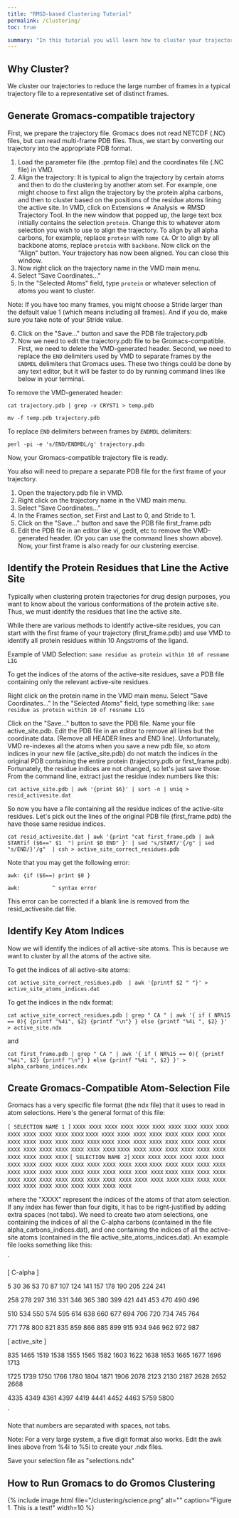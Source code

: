 ```yaml
---
title: "RMSD-based Clustering Tutorial"
permalink: /clustering/
toc: true

summary: "In this tutorial you will learn how to cluster your trajectories with RMSD-based clustering"
---
```


## Why Cluster?

We cluster our trajectories to reduce the large number of frames in a typical trajectory file to a representative set of distinct frames.

## Generate Gromacs-compatible trajectory

First, we prepare the trajectory file. Gromacs does not read NETCDF (.NC) files, but can read multi-frame PDB files. Thus, we start by converting our trajectory into the appropriate PDB format.
1.	Load the parameter file (the .prmtop file) and the coordinates file (.NC file) in VMD.
2.	Align the trajectory: It is typical to align the trajectory by certain atoms and then to do the clustering by another atom set. For example, one might choose to first align the trajectory by the protein alpha carbons, and then to cluster based on the positions of the residue atoms lining the active site.
    In VMD, click on Extensions => Analysis => RMSD Trajectory Tool.
    In the new window that popped up, the large text box initially contains the selection `protein`. Change this to whatever atom selection you wish to use to align the  trajectory. To align by all alpha carbons, for example, replace `protein` with `name CA`. Or to align by all backbone atoms, replace `protein` with `backbone`.
    Now click on the "Align" button.
    Your trajectory has now been aligned. You can close this window.
3.	Now right click on the trajectory name in the VMD main menu.
4.	Select "Save Coordinates..."
5.	In the "Selected Atoms" field, type `protein` or whatever selection of atoms you want to cluster.

Note: If you have too many frames, you might choose a Stride larger than the default value 1 (which means including all frames). And if you do, make sure you take note of your Stride value.

6.  Click on the "Save..." button and save the PDB file trajectory.pdb
7.  Now we need to edit the trajectory.pdb file to be Gromacs-compatible. First, we need to delete the VMD-generated header. Second, we need to replace the `END` delimiters used by VMD to separate frames by the `ENDMDL` delimiters that Gromacs uses. These two things could be done by any text editor, but it will be faster to do by running command lines like below in your terminal.

To remove the VMD-generated header:

`cat trajectory.pdb | grep -v CRYST1 > temp.pdb`

`mv -f temp.pdb trajectory.pdb`

To replace `END` delimiters between frames by `ENDMDL` delimiters:

`perl -pi -e 's/END/ENDMDL/g' trajectory.pdb`

Now, your Gromacs-compatible trajectory file is ready.


You also will need to prepare a separate PDB file for the first frame of your trajectory.
1.  Open the trajectory.pdb file in VMD.
2.  Right click on the trajectory name in the VMD main menu.
3.  Select "Save Coordinates..."
4.  In the Frames section, set First and Last to 0, and Stride to 1.
5.  Click on the "Save..." button and save the PDB file first_frame.pdb
6.  Edit the PDB file in an editor like vi, gedit, etc to remove the VMD-generated header. (Or you can use the command lines shown above).
Now, your first frame is also ready for our clustering exercise.


## Identify the Protein Residues that Line the Active Site

Typically when clustering protein trajectories for drug design purposes, you want to know about the various conformations of the protein active site. Thus, we must identify the residues that line the active site.

While there are various methods to identify active-site residues, you can start with the first frame of your trajectory (first_frame.pdb) and use VMD to identify all protein residues within 10 Angstroms of the ligand.

Example of VMD Selection:
`same residue as protein within 10 of resname LIG`

To get the indices of the atoms of the active-site residues, save a PDB file containing only the relevant active-site residues.

Right click on the protein name in the VMD main menu.
Select "Save Coordinates..."
In the "Selected Atoms" field, type something like:
`same residue as protein within 10 of resname LIG`

Click on the "Save..." button to save the PDB file. Name your file active_site.pdb.
Edit the PDB file in an editor to remove all lines but the coordinate data. (Remove all HEADER lines and END line).
Unfortunately, VMD re-indexes all the atoms when you save a new pdb file, so atom indices in your new file (active_site.pdb) do not match the indices in the original PDB containing the entire protein (trajectory.pdb or first_frame.pdb). Fortunately, the residue indices are not changed, so let's just save those. From the command line, extract just the residue index numbers like this:

`cat active_site.pdb | awk '{print $6}' | sort -n | uniq > resid_activesite.dat`

So now you have a file containing all the residue indices of the active-site residues. Let's pick out the lines of the original PDB file (first_frame.pdb) the have those same residue indices.

`cat resid_activesite.dat | awk '{print "cat first_frame.pdb | awk STARTif ($6==" $1  ") print $0 END" }' | sed "s/START/'{/g" | sed "s/END/}'/g"  | csh > active_site_correct_residues.pdb`

Note that you may get the following error:

`awk: {if ($6==) print $0 }`

`awk:          ^ syntax error`

This error can be corrected if a blank line is removed from the resid_activesite.dat file.

## Identify Key Atom Indices

Now we will identify the indices of all active-site atoms. This is because we want to cluster by all the atoms of the active site.

To get the indices of all active-site atoms:

`cat active_site_correct_residues.pdb  | awk '{printf $2 " "}' > active_site_atoms_indices.dat`

To get the indices in the ndx format:

`cat active_site_correct_residues.pdb | grep " CA " | awk '{ if ( NR%15 == 0){ {printf "%4i", $2} {printf "\n"} } else {printf "%4i ", $2} }' > active_site.ndx`

and

`cat first_frame.pdb | grep " CA " | awk '{ if ( NR%15 == 0){ {printf "%4i", $2} {printf "\n"} } else {printf "%4i ", $2} }' > alpha_carbons_indices.ndx`

## Create Gromacs-Compatible Atom-Selection File

Gromacs has a very specific file format (the ndx file) that it uses to read in atom selections. Here's the general format of this file:


`[ SELECTION NAME 1 ]`
`XXXX XXXX XXXX XXXX XXXX XXXX XXXX XXXX XXXX XXXX XXXX XXXX XXXX XXXX XXXX`
`XXXX XXXX XXXX XXXX XXXX XXXX XXXX XXXX XXXX XXXX XXXX XXXX XXXX XXXX XXXX`
`XXXX XXXX XXXX XXXX XXXX XXXX XXXX XXXX XXXX XXXX XXXX XXXX XXXX XXXX XXXX`
`XXXX XXXX XXXX XXXX XXXX XXXX XXXX XXXX XXXX XXXX XXXX`
`[ SELECTION NAME 2]`
`XXXX XXXX XXXX XXXX XXXX XXXX XXXX XXXX XXXX XXXX XXXX XXXX XXXX XXXX XXXX`
`XXXX XXXX XXXX XXXX XXXX XXXX XXXX XXXX XXXX XXXX XXXX XXXX XXXX XXXX XXXX`
`XXXX XXXX XXXX XXXX XXXX XXXX XXXX XXXX XXXX XXXX XXXX XXXX XXXX XXXX XXXX`
`XXXX XXXX XXXX XXXX XXXX XXXX XXXX XXXX XXXX XXXX XXXX`

where the "XXXX" represent the indices of the atoms of that atom selection. If any index has fewer than four digits, it has to be right-justified by adding extra spaces (not tabs). We need to create two atom selections, one containing the indices of all the C-alpha carbons (contained in the file alpha_carbons_indices.dat), and one containing the indices of all the active-site atoms (contained in the file active_site_atoms_indices.dat). An example file looks something like this:

`

[ C-alpha ]

   5   30   36   53   70   87  107  124  141  157  178  190  205  224  241
   
 258  278  297  316  331  346  365  380  399  421  441  453  470  490  496
 
 510  534  550  574  595  614  638  660  677  694  706  720  734  745  764
 
 771  778  800  821  835  859  866  885  899  915  934  946  962  972  987

[ active_site ]

 835 1465 1519 1538 1555 1565 1582 1603 1622 1638 1653 1665 1677 1696 1713
 
1725 1739 1750 1766 1780 1804 1871 1906 2078 2123 2130 2187 2628 2652 2668

4335 4349 4361 4397 4419 4441 4452 4463 5759 5800

`

Note that numbers are separated with spaces, not tabs.

Note: For a very large system, a five digit format also works. Edit the awk lines above from %4i to %5i to create your .ndx files.

Save your selection file as "selections.ndx"

## How to Run Gromacs to do Gromos Clustering




{% include image.html file="/clustering/science.png" alt="" caption="Figure 1. This is a test!" width=10 %}
